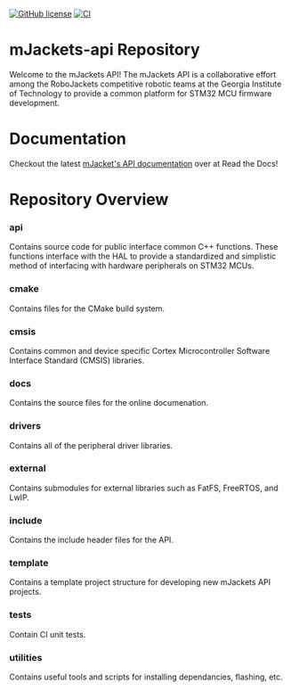 [![GitHub license](https://img.shields.io/github/license/robojackets/mjackets-api.svg?style=flat-square)](https://raw.githubusercontent.com/robojackets/mjackets-api/master/LICENSE) 
[![CI](https://concourse.robojackets.org/api/v1/teams/roboracing/pipelines/mjackets-build/jobs/qualitygate/badge)](https://concourse.robojackets.org/teams/roboracing/pipelines/mjackets-build)

# mJackets-api Repository
Welcome to the mJackets API! The mJackets API is a collaborative effort among the RoboJackets competitive robotic teams at the Georgia Institute of Technology to provide a common platform for STM32 MCU firmware development.

# Documentation

Checkout the latest [mJacket's API documentation](https://mjackets-api.readthedocs.io/en/latest) over at Read the Docs!

# Repository Overview

### api
Contains source code for public interface common C++ functions. These functions interface with the HAL to provide a standardized and simplistic method of interfacing with hardware peripherals on STM32 MCUs. 

### cmake
Contains files for the CMake build system. 

### cmsis
Contains common and device specific Cortex Microcontroller Software Interface Standard (CMSIS) libraries. 

### docs
Contains the source files for the online documenation. 

### drivers
Contains all of the peripheral driver libraries.

### external
Contains submodules for external libraries such as FatFS, FreeRTOS, and LwIP.

### include
Contains the include header files for the API. 

### template
Contains a template project structure for developing new mJackets API projects. 

### tests
Contain CI unit tests. 

### utilities
Contains useful tools and scripts for installing dependancies, flashing, etc. 

